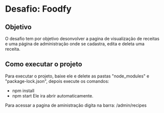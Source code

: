 # Desafio: Foodfy


## Objetivo
  O desafio tem por objetivo desonvolver a pagina de visualização de receitas e uma página de administração onde se cadastra, edita e deleta uma receita.

## Como executar o projeto
Para executar o projeto, baixe ele e delete as pastas "node_modules" e "package-lock.json", depois execute os comandos:
- npm install
- npm start
Ele ira abrir automaticamente.

Para acessar a pagina de aministração digita na barra: /admin/recipes
 

